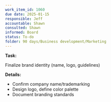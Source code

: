 ```yaml
---
work_item_id: 1060
due date: 2025-01-15
responsible: Jeff
accountable: Shawn
consulted: Shawn
informed: Board
status: To-do
folder: 90 days/Business development/Marketing
---
```


**Task:**

Finalize brand identity (name, logo, guidelines)

**Details:**

- Confirm company name/trademarking
- Design logo, define color palette
- Document branding standards
